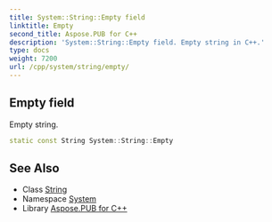 ```yaml
---
title: System::String::Empty field
linktitle: Empty
second_title: Aspose.PUB for C++
description: 'System::String::Empty field. Empty string in C++.'
type: docs
weight: 7200
url: /cpp/system/string/empty/
---
```

## Empty field


Empty string.

```cpp
static const String System::String::Empty
```

## See Also

* Class [String](../)
* Namespace [System](../../)
* Library [Aspose.PUB for C++](../../../)

